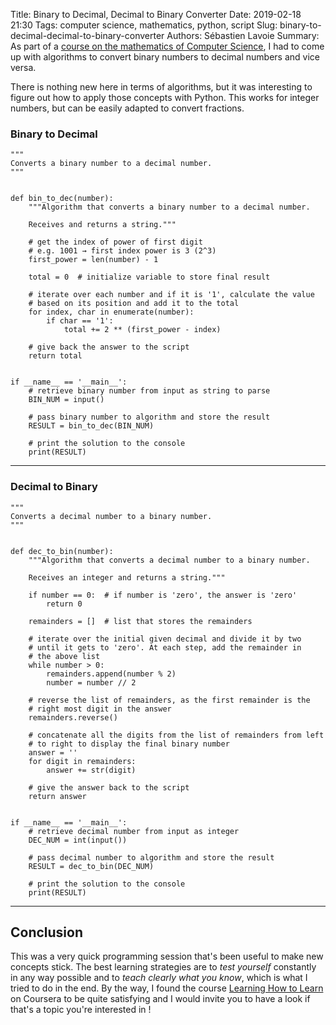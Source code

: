 Title: Binary to Decimal, Decimal to Binary Converter
Date: 2019-02-18 21:30
Tags: computer science, mathematics, python, script
Slug: binary-to-decimal-decimal-to-binary-converter
Authors: Sébastien Lavoie
Summary: As part of a [course on the mathematics of Computer Science](https://www.coursera.org/learn/mathematics-for-computer-science/), I had to come up with algorithms to convert binary numbers to decimal numbers and vice versa. 


There is nothing new here in terms of algorithms, but it was interesting
to figure out how to apply those concepts with Python. This works for
integer numbers, but can be easily adapted to convert fractions.

### Binary to Decimal

~~~~{.python}
"""
Converts a binary number to a decimal number.
"""


def bin_to_dec(number):
    """Algorithm that converts a binary number to a decimal number.

    Receives and returns a string."""

    # get the index of power of first digit
    # e.g. 1001 → first index power is 3 (2^3)
    first_power = len(number) - 1

    total = 0  # initialize variable to store final result

    # iterate over each number and if it is '1', calculate the value
    # based on its position and add it to the total
    for index, char in enumerate(number):
        if char == '1':
            total += 2 ** (first_power - index)

    # give back the answer to the script
    return total


if __name__ == '__main__':
    # retrieve binary number from input as string to parse
    BIN_NUM = input()

    # pass binary number to algorithm and store the result
    RESULT = bin_to_dec(BIN_NUM)

    # print the solution to the console
    print(RESULT)
~~~~

----

### Decimal to Binary

~~~~{.python}
"""
Converts a decimal number to a binary number.
"""


def dec_to_bin(number):
    """Algorithm that converts a decimal number to a binary number.

    Receives an integer and returns a string."""

    if number == 0:  # if number is 'zero', the answer is 'zero'
        return 0

    remainders = []  # list that stores the remainders

    # iterate over the initial given decimal and divide it by two
    # until it gets to 'zero'. At each step, add the remainder in
    # the above list
    while number > 0:
        remainders.append(number % 2)
        number = number // 2

    # reverse the list of remainders, as the first remainder is the
    # right most digit in the answer
    remainders.reverse()

    # concatenate all the digits from the list of remainders from left
    # to right to display the final binary number
    answer = ''
    for digit in remainders:
        answer += str(digit)

    # give the answer back to the script
    return answer


if __name__ == '__main__':
    # retrieve decimal number from input as integer
    DEC_NUM = int(input())

    # pass decimal number to algorithm and store the result
    RESULT = dec_to_bin(DEC_NUM)

    # print the solution to the console
    print(RESULT)
~~~~

----

## Conclusion

This was a very quick programming session that's been useful
to make new concepts stick. The best learning strategies are
to _test yourself_ constantly in any way possible and to
_teach clearly what you know_, which is what I tried to do
in the end. By the way, I found the course [Learning How to
Learn](https://www.coursera.org/learn/learning-how-to-learn/) on
Coursera to be quite satisfying and I would invite you to have a look if
that's a topic you're interested in <i class="fas fa-smile"></i>!
